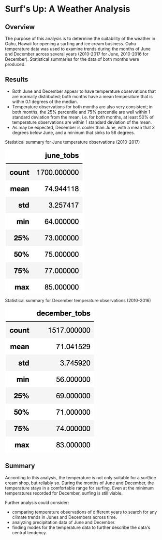 # Surf's Up: A Weather Analysis

## Overview

The purpose of this analysis is to determine the suitability of the weather in Oahu, Hawaii for opening a surfing and ice cream business. Oahu temperature data was used to examine trends during the months of June and December across several years (2010-2017 for June, 2010-2016 for December). Statistical summaries for the data of both months were produced.

## Results

- Both June and December appear to have temperature observations that are normally distributed; both months have a mean temperature that is within 0.1 degrees of the median.
- Temperature observations for both months are also very consistent; in both months, the 25% percentile and 75% percentile are well within 1 standard deviation from the mean, i.e. for both months, at least 50% of temperature observations are within 1 standard deviation of the mean.
- As may be expected, December is cooler than June, with a mean that 3 degrees below June, and a mininum that sinks to 56 degrees.

Statistical summary for June temperature observations (2010-2017)

![june summary](Resources/june_summary.png)

Statistical summary for December temperature observations (2010-2016)

![december summary](Resources/december_summary.png)

## Summary

According to this analysis, the temperature is not only suitable for a surf/ice cream shop, but reliably so. During the months of June and December, the temperature stays in a comfortable range for surfing. Even at the minimum temperatures recorded for December, surfing is still viable.

Further analysis could consider:
- comparing temperature observations of different years to search for any climate trends in Junes and Decembers across time.
- analyzing precipitation data of June and December.
- finding modes for the temperature data to further describe the data's central tendency.
